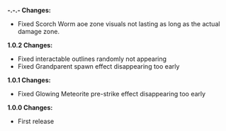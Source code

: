 **-.-.- Changes:**

* Fixed Scorch Worm aoe zone visuals not lasting as long as the actual damage zone.

**1.0.2 Changes:**

* Fixed interactable outlines randomly not appearing
* Fixed Grandparent spawn effect disappearing too early

**1.0.1 Changes:**

* Fixed Glowing Meteorite pre-strike effect disappearing too early

**1.0.0 Changes:**

* First release